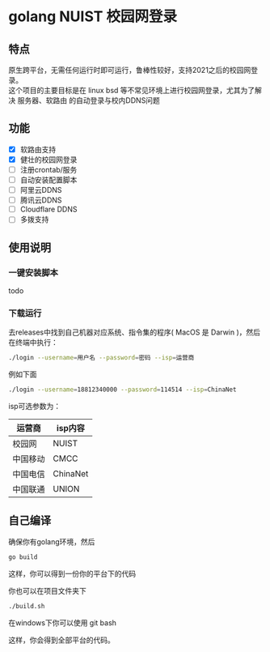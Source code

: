 # golang NUIST 校园网登录

## 特点

原生跨平台，无需任何运行时即可运行，鲁棒性较好，支持2021之后的校园网登录。  
这个项目的主要目标是在 linux bsd 等不常见环境上进行校园网登录，尤其为了解决 服务器、软路由 的自动登录与校内DDNS问题  

## 功能

- [X] 软路由支持
- [X] 健壮的校园网登录
- [ ] 注册crontab/服务
- [ ] 自动安装配置脚本
- [ ] 阿里云DDNS
- [ ] 腾讯云DDNS
- [ ] Cloudflare DDNS
- [ ] 多拨支持 

## 使用说明

### 一键安装脚本

todo

### 下载运行

去releases中找到自己机器对应系统、指令集的程序( MacOS 是 Darwin )，然后在终端中执行：

```bash
./login --username=用户名 --password=密码 --isp=运营商
```

例如下面

```bash
./login --username=18812340000 --password=114514 --isp=ChinaNet
```

isp可选参数为：  

运营商|isp内容
---|---
校园网|NUIST
中国移动|CMCC
中国电信|ChinaNet
中国联通|UNION

## 自己编译

确保你有golang环境，然后

```bash
go build
```

这样，你可以得到一份你的平台下的代码

你也可以在项目文件夹下

```bash
./build.sh
```

在windows下你可以使用 git bash

这样，你会得到全部平台的代码。